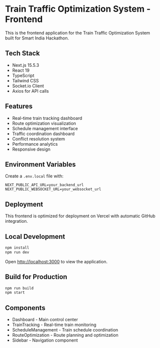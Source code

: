 # Train Traffic Optimization System - Frontend

This is the frontend application for the Train Traffic Optimization System built for Smart India Hackathon.

## Tech Stack
- Next.js 15.5.3
- React 19
- TypeScript
- Tailwind CSS
- Socket.io Client
- Axios for API calls

## Features
- Real-time train tracking dashboard
- Route optimization visualization
- Schedule management interface
- Traffic coordination dashboard
- Conflict resolution system
- Performance analytics
- Responsive design

## Environment Variables
Create a `.env.local` file with:
```
NEXT_PUBLIC_API_URL=your_backend_url
NEXT_PUBLIC_WEBSOCKET_URL=your_websocket_url
```

## Deployment
This frontend is optimized for deployment on Vercel with automatic GitHub integration.

## Local Development
```bash
npm install
npm run dev
```

Open [http://localhost:3000](http://localhost:3000) to view the application.

## Build for Production
```bash
npm run build
npm start
```

## Components
- Dashboard - Main control center
- TrainTracking - Real-time train monitoring
- ScheduleManagement - Train schedule coordination
- RouteOptimization - Route planning and optimization
- Sidebar - Navigation component

